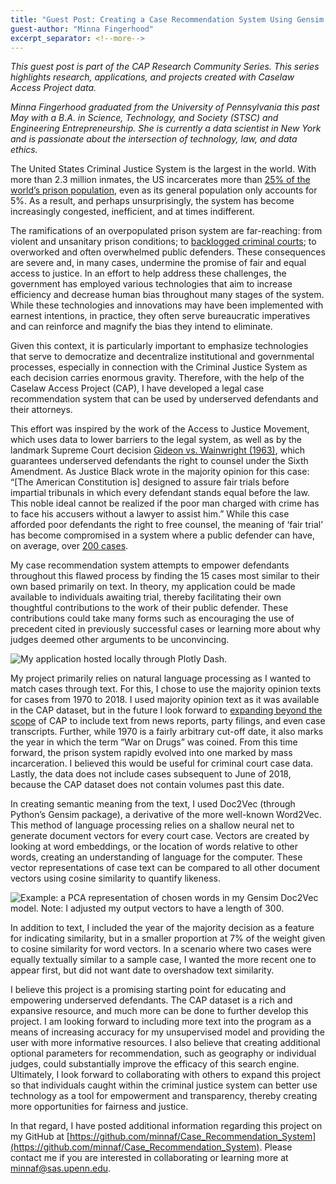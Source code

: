 ```yaml
---
title: "Guest Post: Creating a Case Recommendation System Using Gensim’s Doc2Vec"
guest-author: "Minna Fingerhood"
excerpt_separator: <!--more-->
---
```

*This guest post is part of the CAP Research Community Series. This series highlights research, applications, and projects created with Caselaw Access Project data.*

*Minna Fingerhood graduated from the University of Pennsylvania this past May with a B.A. in Science, Technology, and Society (STSC) and Engineering Entrepreneurship. She is currently a data scientist in New York and is passionate about the intersection of technology, law, and data ethics.*

The United States Criminal Justice System is the largest in the world. With more than 2.3 million inmates, the US incarcerates more than [25% of the world’s prison population](https://www.aclu.org/issues/smart-justice/mass-incarceration), even as its general population only accounts for 5%. As a result, and perhaps unsurprisingly, the system has become increasingly congested, inefficient, and at times indifferent. 

<!--more-->

The ramifications of an overpopulated prison system are far-reaching: from violent and unsanitary prison conditions; to [backlogged criminal courts](https://www.newyorker.com/magazine/2014/10/06/before-the-law); to overworked and often overwhelmed public defenders. These consequences are severe and, in many cases, undermine the promise of fair and equal access to justice. In an effort to help address these challenges, the government has employed various technologies that aim to increase efficiency and decrease human bias throughout many stages of the system. While these technologies and innovations may have been implemented with earnest intentions, in practice, they often serve bureaucratic imperatives and can reinforce and magnify the bias they intend to eliminate.  

Given this context, it is particularly important to emphasize technologies that serve to democratize and decentralize institutional and governmental processes, especially in connection with the Criminal Justice System as each decision carries enormous gravity. Therefore, with the help of the Caselaw Access Project (CAP), I have developed a legal case recommendation system that can be used by underserved defendants and their attorneys. 

This effort was inspired by the work of the Access to Justice Movement, which uses data to lower barriers to the legal system, as well as by the landmark Supreme Court decision [Gideon vs. Wainwright (1963)](https://www.oyez.org/cases/1962/155), which guarantees underserved defendants the right to counsel under the Sixth Amendment. As Justice Black wrote in the majority opinion for this case: “[The American Constitution is] designed to assure fair trials before impartial tribunals in which every defendant stands equal before the law. This noble ideal cannot be realized if the poor man charged with crime has to face his accusers without a lawyer to assist him.” While this case afforded poor defendants the right to free counsel, the meaning of ‘fair trial’ has become compromised in a system where a public defender can have, on average, over [200 cases](https://www.nytimes.com/interactive/2019/01/31/us/public-defender-case-loads.html).  

My case recommendation system attempts to empower defendants throughout this flawed process by finding the 15 cases most similar to their own based primarily on text. In theory, my application could be made available to individuals awaiting trial, thereby facilitating their own thoughtful contributions to the work of their public defender. These contributions could take many forms such as encouraging the use of precedent cited in previously successful cases or learning more about why judges deemed other arguments to be unconvincing. 

![My application hosted locally through Plotly Dash.](https://lil-blog-media.s3.amazonaws.com/Screen_Shot_2019-10-22_at_11.00.47_AM.png)

My project primarily relies on natural language processing as I wanted to match cases through text. For this, I chose to use the majority opinion texts for cases from 1970 to 2018. I used majority opinion text as it was available in the CAP dataset, but in the future I look forward to [expanding beyond the scope](https://case.law/about/#scope-limits) of CAP to include text from news reports, party filings, and even case transcripts. Further, while 1970 is a fairly arbitrary cut-off date, it also marks the year in which the term “War on Drugs” was coined. From this time forward, the prison system rapidly evolved into one marked by mass incarceration. I believed this would be useful for criminal court case data. Lastly, the data does not include cases subsequent to June of 2018, because the CAP dataset does not contain volumes past this date.

In creating semantic meaning from the text, I used Doc2Vec (through Python’s Gensim package), a derivative of the more well-known Word2Vec. This method of language processing relies on a shallow neural net to generate document vectors for every court case. Vectors are created by looking at word embeddings, or the location of words relative to other words, creating an understanding of language for the computer. These vector representations of case text can be compared to all other document vectors using cosine similarity to quantify likeness. 

![Example: a PCA representation of chosen words in my Gensim Doc2Vec model. Note: I adjusted my output vectors to have a length of 300.](https://lil-blog-media.s3.amazonaws.com/Screen_Shot_2019-10-22_at_10.32.50_AM.png)

In addition to text, I included the year of the majority decision as a feature for indicating similarity, but in a smaller proportion at 7% of the weight given to cosine similarity for word vectors. In a scenario where two cases were equally textually similar to a sample case, I wanted the more recent one to appear first, but did not want date to overshadow text similarity. 

I believe this project is a promising starting point for educating and empowering underserved defendants. The CAP dataset is a rich and expansive resource, and much more can be done to further develop this project. I am looking forward to including more text into the program as a means of increasing accuracy for my unsupervised model and providing the user with more informative resources. I also believe that creating additional optional parameters for recommendation, such as geography or individual judges, could substantially improve the efficacy of this search engine. Ultimately, I look forward to collaborating with others to expand this project so that individuals caught within the criminal justice system can better use technology as a tool for empowerment and transparency, thereby creating more opportunities for fairness and justice. 

In that regard, I have posted additional information regarding this project on my GitHub at [https://github.com/minnaf/Case_Recommendation_System](https://github.com/minnaf/Case_Recommendation_System). Please contact me if you are interested in collaborating or learning more at [minnaf@sas.upenn.edu](mailto:minnaf@sas.upenn.edu).
